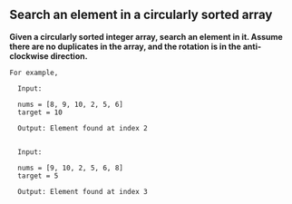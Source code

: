 ## Search an element in a circularly sorted array ##

**Given a circularly sorted integer array, search an element in it. 
Assume there are no duplicates in the array, and the rotation is in the anti-clockwise direction.**

    For example,

      Input:

      nums = [8, 9, 10, 2, 5, 6]
      target = 10

      Output: Element found at index 2


      Input:

      nums = [9, 10, 2, 5, 6, 8]
      target = 5

      Output: Element found at index 3

